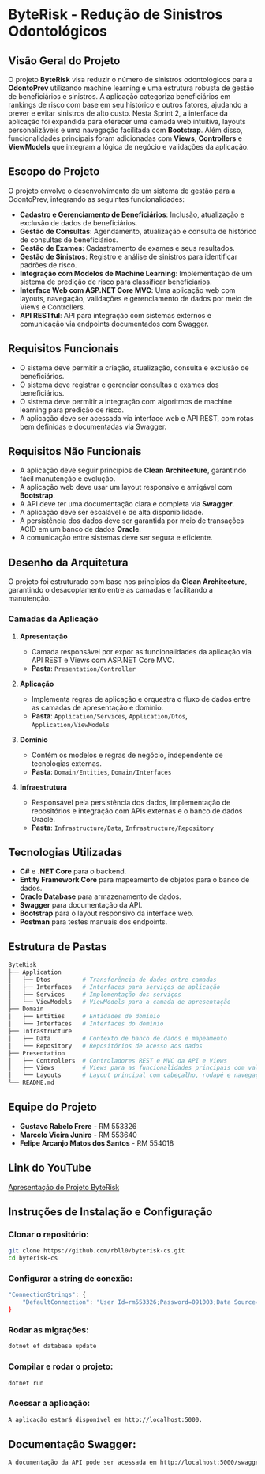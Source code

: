 # ByteRisk - Redução de Sinistros Odontológicos

## Visão Geral do Projeto

O projeto **ByteRisk** visa reduzir o número de sinistros odontológicos para a **OdontoPrev** utilizando machine learning e uma estrutura robusta de gestão de beneficiários e sinistros. A aplicação categoriza beneficiários em rankings de risco com base em seu histórico e outros fatores, ajudando a prever e evitar sinistros de alto custo. Nesta Sprint 2, a interface da aplicação foi expandida para oferecer uma camada web intuitiva, layouts personalizáveis e uma navegação facilitada com **Bootstrap**. Além disso, funcionalidades principais foram adicionadas com **Views**, **Controllers** e **ViewModels** que integram a lógica de negócio e validações da aplicação.

## Escopo do Projeto

O projeto envolve o desenvolvimento de um sistema de gestão para a OdontoPrev, integrando as seguintes funcionalidades:

- **Cadastro e Gerenciamento de Beneficiários**: Inclusão, atualização e exclusão de dados de beneficiários.
- **Gestão de Consultas**: Agendamento, atualização e consulta de histórico de consultas de beneficiários.
- **Gestão de Exames**: Cadastramento de exames e seus resultados.
- **Gestão de Sinistros**: Registro e análise de sinistros para identificar padrões de risco.
- **Integração com Modelos de Machine Learning**: Implementação de um sistema de predição de risco para classificar beneficiários.
- **Interface Web com ASP.NET Core MVC**: Uma aplicação web com layouts, navegação, validações e gerenciamento de dados por meio de Views e Controllers.
- **API RESTful**: API para integração com sistemas externos e comunicação via endpoints documentados com Swagger.

## Requisitos Funcionais

- O sistema deve permitir a criação, atualização, consulta e exclusão de beneficiários.
- O sistema deve registrar e gerenciar consultas e exames dos beneficiários.
- O sistema deve permitir a integração com algoritmos de machine learning para predição de risco.
- A aplicação deve ser acessada via interface web e API REST, com rotas bem definidas e documentadas via Swagger.

## Requisitos Não Funcionais

- A aplicação deve seguir princípios de **Clean Architecture**, garantindo fácil manutenção e evolução.
- A aplicação web deve usar um layout responsivo e amigável com **Bootstrap**.
- A API deve ter uma documentação clara e completa via **Swagger**.
- A aplicação deve ser escalável e de alta disponibilidade.
- A persistência dos dados deve ser garantida por meio de transações ACID em um banco de dados **Oracle**.
- A comunicação entre sistemas deve ser segura e eficiente.

## Desenho da Arquitetura

O projeto foi estruturado com base nos princípios da **Clean Architecture**, garantindo o desacoplamento entre as camadas e facilitando a manutenção.

### Camadas da Aplicação

1. **Apresentação**
    - Camada responsável por expor as funcionalidades da aplicação via API REST e Views com ASP.NET Core MVC.
    - **Pasta**: `Presentation/Controller`

2. **Aplicação**
    - Implementa regras de aplicação e orquestra o fluxo de dados entre as camadas de apresentação e domínio.
    - **Pasta**: `Application/Services`, `Application/Dtos`, `Application/ViewModels`

3. **Domínio**
    - Contém os modelos e regras de negócio, independente de tecnologias externas.
    - **Pasta**: `Domain/Entities`, `Domain/Interfaces`

4. **Infraestrutura**
    - Responsável pela persistência dos dados, implementação de repositórios e integração com APIs externas e o banco de dados Oracle.
    - **Pasta**: `Infrastructure/Data`, `Infrastructure/Repository`

## Tecnologias Utilizadas

- **C#** e **.NET Core** para o backend.
- **Entity Framework Core** para mapeamento de objetos para o banco de dados.
- **Oracle Database** para armazenamento de dados.
- **Swagger** para documentação da API.
- **Bootstrap** para o layout responsivo da interface web.
- **Postman** para testes manuais dos endpoints.

## Estrutura de Pastas

```bash
ByteRisk
├── Application
│   ├── Dtos         # Transferência de dados entre camadas
│   ├── Interfaces   # Interfaces para serviços de aplicação
│   ├── Services     # Implementação dos serviços
│   └── ViewModels   # ViewModels para a camada de apresentação
├── Domain
│   ├── Entities     # Entidades de domínio
│   └── Interfaces   # Interfaces do domínio
├── Infrastructure
│   ├── Data         # Contexto de banco de dados e mapeamento
│   └── Repository   # Repositórios de acesso aos dados
├── Presentation
│   ├── Controllers  # Controladores REST e MVC da API e Views
│   ├── Views        # Views para as funcionalidades principais com validações
│   └── Layouts      # Layout principal com cabeçalho, rodapé e navegação
└── README.md
```
## Equipe do Projeto

- **Gustavo Rabelo Frere** - RM 553326
- **Marcelo Vieira Juniro** - RM 553640
- **Felipe Arcanjo Matos dos Santos** - RM 554018

## Link do YouTube

[Apresentação do Projeto ByteRisk](https://teams.microsoft.com/l/message/48:notes/1728275411912?context=%7B%22contextType%22%3A%22chat%22%7D)

## Instruções de Instalação e Configuração

### Clonar o repositório:
```bash
git clone https://github.com/rbll0/byterisk-cs.git
cd byterisk-cs
```
### Configurar a string de conexão:
```bash
"ConnectionStrings": {
    "DefaultConnection": "User Id=rm553326;Password=091003;Data Source=oracle.fiap.com.br:1521/orcl"
}
```
### Rodar as migrações:
```bash
dotnet ef database update
```
### Compilar e rodar o projeto:
```bash
dotnet run
```
### Acessar a aplicação:
```bash
A aplicação estará disponível em http://localhost:5000.
```

## Documentação Swagger: 
```bash
A documentação da API pode ser acessada em http://localhost:5000/swagger.
```
